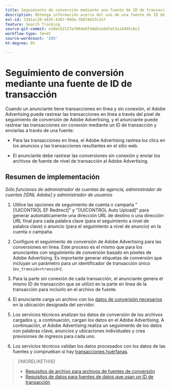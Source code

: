 ```yaml
---
title: Seguimiento de conversión mediante una fuente de ID de transacción
description: Obtenga información acerca del uso de una fuente de ID de transacción para los datos de seguimiento de conversión.
exl-id: 3341ac20-d435-4387-99da-7b874e53c2e7
feature: Search Tracking
source-git-commit: e16bc62127a708de8f4deb1eddfa53a14405cbc2
workflow-type: tm+mt
source-wordcount: '293'
ht-degree: 0%

---
```


# Seguimiento de conversión mediante una fuente de ID de transacción

Cuando un anunciante tiene transacciones en línea y sin conexión, el Adobe Advertising puede rastrear las transacciones en línea a través del píxel de seguimiento de conversión de Adobe Advertising, y el anunciante puede rastrear las transacciones sin conexión mediante un ID de transacción y enviarlas a través de una fuente:

* Para las transacciones en línea, el Adobe Advertising rastrea los clics en los anuncios y las transacciones resultantes en el sitio web.

* El anunciante debe rastrear las conversiones sin conexión y enviar los archivos de fuente de nivel de transacción al Adobe Advertising.

## Resumen de implementación

*Sólo funciones de administrador de cuentas de agencia, administrador de cuentas [!DNL Adobe] y administrador de usuarios*

1. Utilice las opciones de seguimiento de cuenta o campaña &quot;[!UICONTROL EF Redirect]&quot; y &quot;[!UICONTROL Auto Upload]&quot; para generar automáticamente una dirección URL de destino o una dirección URL final para cada palabra clave (para el seguimiento a nivel de palabra clave) o anuncio (para el seguimiento a nivel de anuncio) en la cuenta o campaña.

1. Configure el seguimiento de conversión de Adobe Advertising para las conversiones en línea. Este proceso es el mismo que para los anunciantes con seguimiento de conversión basado en píxeles de Adobe Advertising. Es importante generar etiquetas de conversión que incluyan un parámetro para un identificador de transacción único (`ev_transid=<transid>`).

1. Para la parte sin conexión de cada transacción, el anunciante genera el mismo ID de transacción que se utilizó en la parte en línea de la transacción para incluirlo en el archivo de fuente.

1. El anunciante carga un archivo con los [datos de conversión necesarios](/help/search-social-commerce/tracking/feed-transaction-id-data-requirements.md) en la ubicación designada del servidor.

1. Los servicios técnicos analizan los datos de conversión de los archivos cargados y, a continuación, cargan los datos en el Adobe Advertising. A continuación, el Adobe Advertising realiza un seguimiento de los datos con palabras clave, anuncios y ubicaciones individuales y crea previsiones de ingresos para cada uno.

1. Los servicios técnicos validan los datos procesados con los datos de las fuentes y comprueban si hay [transacciones huérfanas](/help/search-social-commerce/glossary.md#o-p).

>[!MORELIKETHIS]
>
>* [Requisitos de archivo para archivos de fuentes de conversión](feed-file-requirements.md)
>* [Requisitos de datos para fuentes de datos que usan un ID de transacción](/help/search-social-commerce/tracking/feed-transaction-id-data-requirements.md)
